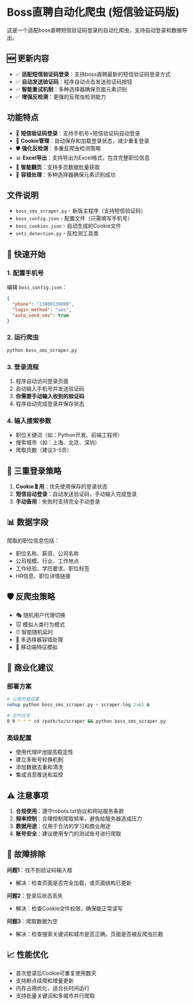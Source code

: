 # Boss直聘自动化爬虫 (短信验证码版)

这是一个适配boss直聘短信验证码登录的自动化爬虫，支持自动登录和数据导出。

## 🆕 更新内容

- ✅ **适配短信验证码登录**：支持boss直聘最新的短信验证码登录方式
- ✅ **自动发送验证码**：程序自动点击发送验证码按钮
- ✅ **智能重试机制**：多种选择器确保页面元素识别
- ✅ **增强反检测**：更强的反爬虫检测能力

## 功能特点

- 📱 **短信验证码登录**：支持手机号+短信验证码自动登录
- 💾 **Cookie管理**：自动保存和加载登录状态，减少重复登录
- 🛡️ **强化反检测**：多重反爬虫检测策略
- 📊 **Excel导出**：支持导出为Excel格式，包含完整职位信息
- 🔄 **智能翻页**：支持多页数据批量获取
- 🎯 **容错处理**：多种选择器确保元素识别成功

## 文件说明

- `boss_sms_scraper.py` - 新版主程序（支持短信验证码）
- `boss_config.json` - 配置文件（只需填写手机号）
- `boss_cookies.json` - 自动生成的Cookie文件
- `anti_detection.py` - 反检测工具类

## 🚀 快速开始

### 1. 配置手机号

编辑 `boss_config.json`：

```json
{
  "phone": "13800138000",
  "login_method": "sms",
  "auto_send_sms": true
}
```

### 2. 运行爬虫

```bash
python boss_sms_scraper.py
```

### 3. 登录流程

1. 程序自动访问登录页面
2. 自动输入手机号并发送验证码
3. **你需要手动输入收到的验证码**
4. 程序自动完成登录并保存状态

### 4. 输入搜索参数

- 职位关键词（如：Python开发、前端工程师）
- 搜索城市（如：上海、北京、深圳）
- 爬取页数（建议3-5页）

## 🔐 三重登录策略

1. **Cookie复用**：优先使用保存的登录状态
2. **短信自动登录**：自动发送验证码，手动输入完成登录
3. **手动备用**：失败时支持完全手动登录

## 📊 数据字段

爬取的职位信息包括：
- 职位名称、薪资、公司名称
- 公司规模、行业、工作地点  
- 工作经验、学历要求、职位标签
- HR信息、职位详情链接

## 🛡️ 反爬虫策略

- 🎭 随机用户代理切换
- 🐭 模拟人类行为模式
- ⏰ 智能随机延时
- 🔄 多选择器容错处理
- 📱 移动端特征模拟

## 💼 商业化建议

### 部署方案
```bash
# 云服务器部署
nohup python boss_sms_scraper.py > scraper.log 2>&1 &

# 定时任务
0 9 * * * cd /path/to/scraper && python boss_sms_scraper.py
```

### 高级配置
- 使用代理IP池提高稳定性
- 建立多账号轮换机制
- 添加数据去重和清洗
- 集成消息推送和监控

## ⚠️ 注意事项

1. **合规使用**：遵守robots.txt协议和网站服务条款
2. **频率控制**：合理控制爬取频率，避免给服务器造成压力
3. **数据用途**：仅用于合法的学习和商业用途
4. **账号安全**：建议使用专门的测试账号进行爬取

## 🔧 故障排除

**问题1**：找不到验证码输入框
- 解决：检查页面是否完全加载，或页面结构已更新

**问题2**：登录后状态丢失  
- 解决：检查Cookie文件权限，确保能正常读写

**问题3**：爬取数据为空
- 解决：检查搜索关键词和城市是否正确，页面是否被反爬虫拦截

## 📈 性能优化

- 首次登录后Cookie可重复使用数天
- 支持断点续爬和增量更新
- 内存占用优化，适合长时间运行
- 支持批量关键词和多城市并行爬取